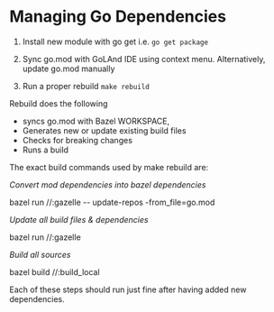 # Managing Go Dependencies

1. Install new module with go get i.e.
   `
   go get package
   `

2. Sync go.mod with GoLAnd IDE using context menu. Alternatively, update go.mod manually

3. Run a proper rebuild
   `
   make rebuild
   `

Rebuild does the following

* syncs go.mod with Bazel WORKSPACE,
* Generates new or update existing build files
* Checks for breaking changes
* Runs a build

The exact build commands used by make rebuild are:

*Convert mod dependencies into bazel dependencies*

bazel run //:gazelle -- update-repos -from_file=go.mod

*Update all build files & dependencies*

bazel run //:gazelle

*Build all sources*

bazel build //:build_local

Each of these steps should run just fine after having added new dependencies. 